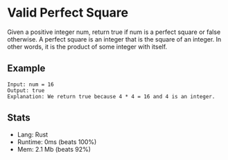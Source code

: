 # Valid Perfect Square

Given a positive integer num, return true if num is a perfect square or false otherwise. A perfect square is an integer that is the square of an integer. In other words, it is the product of some integer with itself.

## Example

```
Input: num = 16
Output: true
Explanation: We return true because 4 * 4 = 16 and 4 is an integer.
```

## Stats

- Lang: Rust
- Runtime: 0ms (beats 100%)
- Mem: 2.1 Mb (beats 92%)
